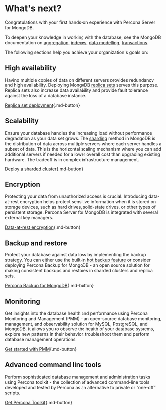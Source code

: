 # What's next?

Congratulations with your first hands-on experience with Percona Server for MongoDB. 

To deepen your knowledge in working with the database, see the MongoDB documentation on [aggregation](https://www.mongodb.com/docs/manual/aggregation/), [indexes](https://www.mongodb.com/docs/manual/indexes/), [data modelling](https://www.mongodb.com/docs/manual/data-modeling/), [transactions](https://www.mongodb.com/docs/manual/core/transactions/).

The following sections help you achieve your organization's goals on:

## High availability

Having multiple copies of data on different servers provides redundancy and high availability. Deploying MongoDB [replica sets](https://www.mongodb.com/docs/current/replication/) serves this purpose. Replica sets also increase data availability and provide fault tolerance against the loss of a database instance.

[Replica set deployment](https://www.mongodb.com/docs/current/administration/replica-set-deployment/){.md-button}

## Scalability

Ensure your database handles the increasing load without performance degradation as your data set grows. The [sharding](https://www.mongodb.com/docs/current/sharding/) method in MongoDB is the distribution of data across multiple servers where each server handles a subset of data. This is the horizontal scaling mechanism where you can add additional servers if needed for a lower overall cost than upgrading existing hardware. The tradeoff is in complex infrastructure management.

[Deploy a sharded cluster](https://www.mongodb.com/docs/current/tutorial/deploy-shard-cluster/){.md-button} 

## Encryption

Protecting your data from unauthorized access is crucial. Introducing data-at-rest encryption helps protect sensitive information when it is stored on storage devices, such as hard drives, solid-state drives, or other types of persistent storage. Percona Server for MongoDB is integrated with several external key managers.

[Data-at-rest encryption](data-at-rest-encryption.md){.md-button} 

## Backup and restore

Protect your database against data loss by implementing the backup strategy. You can either use the built-in [hot backup feature](hot-backup.md) or consider deploying Percona Backup for MongoDB - an open source solution for making consistent backups and restores in sharded clusters and replica sets.

[Percona Backup for MongoDB](https://docs.percona.com/percona-backup-mongodb/installation.html){.md-button}

## Monitoring

Get insights into the database health and performance using Percona Monitoring and Management (PMM) - an open-source database monitoring, management, and observability solution for MySQL, PostgreSQL, and MongoDB. It allows you to observe the health of your database systems, explore new patterns in their behavior, troubleshoot them and perform database management operations 

[Get started with PMM](https://docs.percona.com/percona-monitoring-and-management/quickstart/index.html){.md-button}

## Advanced command line tools

Perform sophisticated database management and administration tasks using Percona toolkit - the collection of advanced command-line tools developed and tested by Percona as an alternative to private or “one-off” scripts.

[Get Percona Toolkit](https://docs.percona.com/percona-toolkit/installation.html){.md-button}


